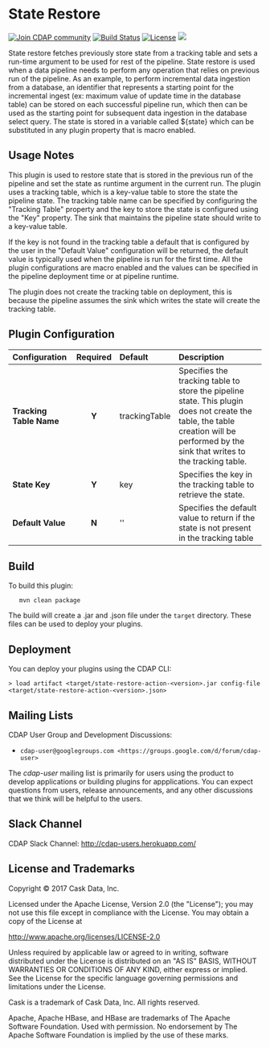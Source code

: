State Restore
=============

<a href="https://cdap-users.herokuapp.com/"><img alt="Join CDAP community" src="https://cdap-users.herokuapp.com/badge.svg?t=state-restore-action"/></a>
[![Build Status](https://travis-ci.org/hydrator/state-restore-action.svg?branch=develop)](https://travis-ci.org/hydrator/state-restore-action) [![License](https://img.shields.io/badge/License-Apache%202.0-blue.svg)](https://opensource.org/licenses/Apache-2.0) <img src="https://cdap-users.herokuapp.com/assets/cdap-action.svg"/>


State restore fetches previously store state from a tracking table and sets a run-time argument to be used for rest of the pipeline. State restore is used when a data pipeline needs to perform any operation that relies on previous run of the pipeline.
As an example, to perform incremental data ingestion from a database, an identifier that represents a starting point for the incremental ingest (ex: maximum value of update time in the database table) can be stored
on each successful pipeline run, which then can be used as the starting point for subsequent data ingestion in the database select query. The state is stored in a variable called ${state} which can
 be substituted in any plugin property that is macro enabled.

Usage Notes
-----------

This plugin is used to restore state that is stored in the previous run of the pipeline and set the state as runtime argument in the current run. The plugin uses a tracking table, which is a key-value table to store the state the pipeline state.
The tracking table name can be  specified by configuring the "Tracking Table" property and the key to store the state is configured using the "Key" property. The sink that maintains the pipeline state
should write to a key-value table.

If the key is not found in the tracking table a default that is configured by the user in the "Default Value" configuration will be returned, the default value is typically used when the pipeline is run for the first time. All the plugin configurations are macro enabled and the values can be specified in the
pipeline deployment time or at pipeline runtime.

The plugin does not create the tracking table on deployment, this is because the pipeline assumes the sink which writes the state will create the tracking table.

Plugin Configuration
--------------------

| Configuration | Required | Default | Description |
| :------------ | :------: | :----- | :---------- |
| **Tracking Table Name** | **Y** | trackingTable | Specifies the tracking table to store the pipeline state. This plugin does not create the table, the table creation will be performed by the sink that writes to the tracking table.|
| **State Key** | **Y** | key | Specifies the key in the tracking table to retrieve the state. |
| **Default Value** | **N** | '' | Specifies the default value to return if the state is not present in the tracking table|



Build
-----
To build this plugin:

```
   mvn clean package
```    

The build will create a .jar and .json file under the ``target`` directory.
These files can be used to deploy your plugins.

Deployment
----------
You can deploy your plugins using the CDAP CLI:

    > load artifact <target/state-restore-action-<version>.jar config-file <target/state-restore-action-<version>.json>

## Mailing Lists

CDAP User Group and Development Discussions:

* `cdap-user@googlegroups.com <https://groups.google.com/d/forum/cdap-user>`

The *cdap-user* mailing list is primarily for users using the product to develop
applications or building plugins for appplications. You can expect questions from 
users, release announcements, and any other discussions that we think will be helpful 
to the users.

## Slack Channel

CDAP Slack Channel: http://cdap-users.herokuapp.com/


## License and Trademarks

Copyright © 2017 Cask Data, Inc.

Licensed under the Apache License, Version 2.0 (the "License"); you may not use this file except
in compliance with the License. You may obtain a copy of the License at

http://www.apache.org/licenses/LICENSE-2.0

Unless required by applicable law or agreed to in writing, software distributed under the 
License is distributed on an "AS IS" BASIS, WITHOUT WARRANTIES OR CONDITIONS OF ANY KIND, 
either express or implied. See the License for the specific language governing permissions 
and limitations under the License.

Cask is a trademark of Cask Data, Inc. All rights reserved.

Apache, Apache HBase, and HBase are trademarks of The Apache Software Foundation. Used with
permission. No endorsement by The Apache Software Foundation is implied by the use of these marks.    
